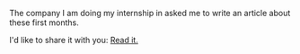 The company I am doing my internship in asked me to write an article about these first months. 

I'd like to share it with you: <a href="https://studioforty9.com/first-3-months-studioforty9-baptiste-debever/" target="_blank">Read it.</a>